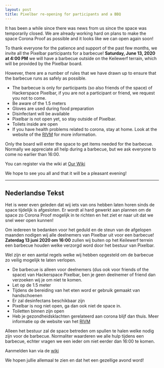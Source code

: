 ```yaml
---
layout: post
title: Pixelbar re-opening for participants and a BBQ
---
```


It has been a while since there was news from us since the space was temporarily closed. We are already working hard on plans to make the space Corona Proof as possible and it looks like we can open again soon!

To thank everyone for the patience and support of the past few months, we invite all the Pixelbar participants for a barbecue! **Saturday, June 13, 2020 at 4:00 PM** we will have a barbecue outside on the Keilewerf terrain, which will be provided by the Pixelbar board.

However, there are a number of rules that we have drawn up to ensure that the barbecue runs as safely as possible.
* The barbecue is only for participants (so also friends of the space) of Hackerspace Pixelbar, if you are not a participant or friend, we request you not to come.
* Be aware of the 1.5 meters
* Gloves are used during food preparation
* Disinfectant will be available
* Pixelbar is not open yet, so stay outside of Pixelbar.
* Toilets inside are open
* If you have health problems related to corona, stay at home. Look at the website of the [RIVM](https://www.rivm.nl/coronavirus-covid-19) for more information.

Only the board will enter the space to get items needed for the barbecue.
Normally we appreciate all help during a barbecue, but we ask everyone to come no earlier than 16:00.

You can register via the wiki at [Our Wiki](https://wiki.pixelbar.nl/)

We hope to see you all and that it will be a pleasant evening!


----------------------
<h2>Nederlandse Tekst</h2>

Het is weer even geleden dat wij iets van ons hebben laten horen sinds de space tijdelijk is afgesloten. Er wordt al hard gewerkt aan plannen om de space zo Corona Proof mogelijk in te richten en het ziet er naar uit dat we snel weer open kunnen!

Om iedereen te bedanken voor het geduld en de steun van de afgelopen maanden nodigen wij alle deelnemers van Pixelbar uit voor een barbecue! **Zaterdag 13 juni 2020 om 16:00** zullen wij buiten op het Keilewerf terrein een barbecue houden welke verzorgd word door het bestuur van Pixelbar. 

Wel zijn er een aantal regels welke wij hebben opgesteld om de barbecue zo veilig mogelijk te laten verlopen.
* De barbecue is alleen voor deelnemers (dus ook voor friends of the space) van Hackerspace Pixelbar, ben je geen deelnemer of friend dan verzoeken wij je om niet te komen.
* Let op de 1.5 meter
* Tijdens de bereiding van het eten word er gebruik gemaakt van handschoenen
* Er zal desinfectans beschikbaar zijn
* Pixelbar is nog niet open, ga dan ook niet de space in.
* Toiletten binnen zijn open
* Heb je gezondheidsklachten gerelateerd aan corona blijf dan thuis. Meer informatie op de website van het [RIVM](https://www.rivm.nl/coronavirus-covid-19)

Alleen het bestuur zal de space betreden om spullen te halen welke nodig zijn voor de barbecue. 
Normaliter waarderen we alle hulp tijdens een barbecue, echter vragen we een ieder om niet eerder dan 16:00 te komen. 

Aanmelden kan via de [wiki](https://wiki.pixelbar.nl/)

We hopen jullie allemaal te zien en dat het een gezellige avond word!
